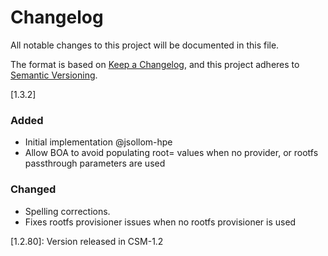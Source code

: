 # Changelog

All notable changes to this project will be documented in this file.

The format is based on [Keep a Changelog](https://keepachangelog.com/en/1.0.0/),
and this project adheres to [Semantic Versioning](https://semver.org/spec/v2.0.0.html).

[1.3.2]
### Added
- Initial implementation @jsollom-hpe
- Allow BOA to avoid populating root=<flag> values when no provider, or rootfs passthrough parameters are used
### Changed
- Spelling corrections.
- Fixes rootfs provisioner issues when no rootfs provisioner is used

[1.2.80]: Version released in CSM-1.2
	
	
